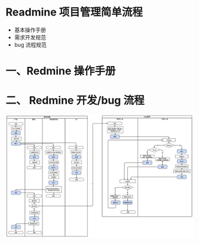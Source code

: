 
# Readmine 项目管理简单流程

- 基本操作手册
- 需求开发规范
- bug 流程规范

# 一、Redmine 操作手册

# 二、 Redmine 开发/bug 流程

![](./images/redmine流程.jpg)
